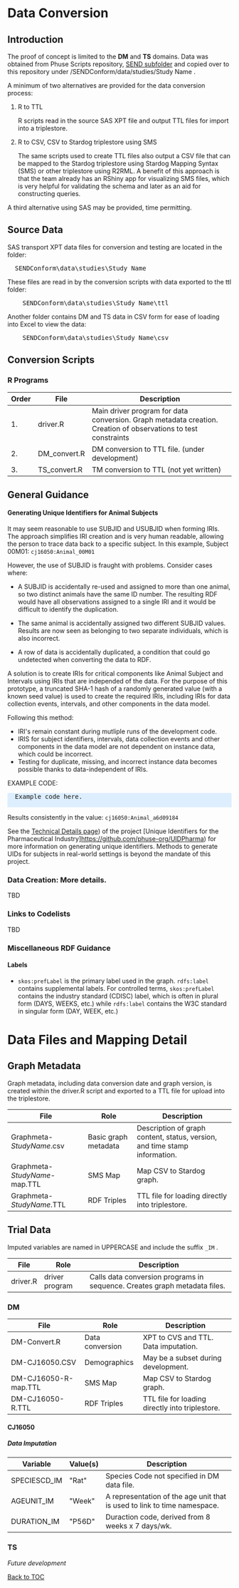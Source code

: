 <link href="styles.css?v=2" rel="stylesheet"/>


# Data Conversion

## Introduction
The proof of concept is limited to the <b>DM</b> and <b>TS</b> domains. Data was obtained from Phuse Scripts repository, [SEND subfolder](https://github.com/phuse-org/phuse-scripts/tree/master/data/send) and copied over to this repository under /SENDConform/data/studies/<font class="parameter">Study Name</font>  .

A minimum of two alternatives are provided for the data conversion process:
1. R to TTL

   R scripts read in the source SAS XPT file and output TTL files for import into a triplestore.

1. R to CSV, CSV to Stardog triplestore using SMS

   The same scripts used to create TTL files also output a CSV file that can be mapped to the Stardog triplestore using Stardog Mapping Syntax (SMS) or other triplestore using R2RML. A benefit of this approach is that the team already has an RShiny app for visualizing SMS files, which is very helpful for validating the schema and later as an aid for constructing queries.

A third alternative using SAS may be provided, time permitting.

## Source Data

SAS transport XPT data files for conversion and testing are located in the folder:
<pre>
  SENDConform\data\studies\<font class="parameter">Study Name</font> 
</pre>

These files are read in by the conversion scripts with data exported to the ttl folder:
<pre>
    SENDConform\data\studies\<font class="parameter">Study Name</font>\ttl
</pre>

Another folder contains DM and TS data in CSV form for ease of loading into Excel to view the data:

<pre>
    SENDConform\data\studies\<font class="parameter">Study Name</font>\csv
</pre>

## Conversion Scripts


### R Programs

| Order  | File                 | Description                                  |
| ------ | -------------------- | ---------------------------------------------|
| 1.     | driver.R             | Main driver program for data conversion. Graph metadata creation. Creation of observations to test constraints|
| 2.     | DM_convert.R         | DM conversion to TTL file. (under development) |
| 3.     | TS_convert.R         | TM conversion to TTL (not yet written)   |


## General Guidance

#### Generating Unique Identifiers for Animal Subjects
It may seem reasonable to use SUBJID and USUBJID when forming IRIs. The approach simplifies IRI creation and is very human readable, allowing the person to trace data back to a specific subject. In this example, Subject 00M01:
`cj16050:Animal_00M01`

However, the use of SUBJID is fraught with problems. Consider cases where:

* A SUBJID is accidentally re-used and assigned to more than one animal, so two distinct animals have the same ID number. The  resulting RDF would have all observations assigned to a single IRI and it would be difficult to identify the duplication. 

* The same animal is accidentally assigned two different SUBJID values. Results are now seen as belonging to two separate individuals, which is also incorrect. 

* A row of data is accidentally duplicated, a condition that could go undetected when converting the data to RDF.

A solution is to create IRIs for critical components like Animal Subject and Intervals using IRIs that are independed of the data. For the purpose of this prototype, a truncated SHA-1 hash of a randomly generated value (with a known seed value) is used to create the required IRIs, including IRIs for data collection events, intervals, and other components in the data model.

Following this method:

* IRI's remain constant during mutliple runs of the development code. 
* IRIS for subject identifiers, intervals, data collection events and other components in the data model are not dependent on instance data, which could be incorrect. 
* Testing for duplicate, missing, and incorrect instance data becomes possible thanks to data-independent of IRIs. 


EXAMPLE CODE:

<pre style="background-color:#DDEEFF;">
  Example code here. 
  
</pre>

Results consistently in the value:
`cj16050:Animal_a6d09184`

See the [Technical Details page](https://github.com/phuse-org/UIDPharma/blob/master/UUIDTechDetails.md)) of the project [Unique Identifiers for the Pharmaceutical Industry]https://github.com/phuse-org/UIDPharma) for more information on generating unique identifiers. Methods to generate UIDs for subjects in real-world settings is beyond the mandate of this project.

### Data Creation: More details.
TBD



### Links to Codelists
TBD

### Miscellaneous RDF Guidance
#### Labels

* `skos:prefLabel` is the primary label used in the graph. `rdfs:label` contains supplemental labels. For controlled terms, `skos:prefLabel` contains the industry standard (CDISC) label, which is often in plural form (DAYS, WEEKS, etc.) while `rdfs:label` contains the W3C standard in singular form (DAY, WEEK, etc.)

# Data Files and Mapping Detail

## Graph Metadata 
Graph metadata, including data conversion date and graph version, is created within the driver.R script and exported to a TTL file for upload into the triplestore.

| File      | Role                     | Description                                  |
| --------- | ------------------------ | ---------------------------------------------|
|Graphmeta-*StudyName*.csv | Basic graph metadata | Description of graph content, status, version, and time stamp information. |
|Graphmeta-*StudyName*-map.TTL|SMS Map | Map CSV to Stardog graph. |
|Graphmeta-*StudyName*.TTL| RDF Triples | TTL file for loading directly into triplestore. |


## Trial Data
 
 Imputed variables are named in UPPERCASE and include the suffix `_IM` .

| File      | Role                     | Description                  |
| --------- | ------------------------ |------------------------------|
| driver.R  | driver program           | Calls data conversion programs in sequence. Creates graph metadata files.

 
### DM 

| File      | Role                     | Description                                  |
| --------- | ------------------------ | ---------------------------------------------|
| DM-Convert.R| Data conversion        | XPT to CVS and TTL. Data imputation.
| DM-CJ16050.CSV | Demographics        |  May be a subset during development. 
| DM-CJ16050-R-map.TTL | SMS Map       | Map CSV to Stardog graph. 
| DM-CJ16050-R.TTL | RDF Triples       | TTL file for loading directly into triplestore. 

#### CJ16050
##### Data Imputation

| Variable     | Value(s)            | Description                                  |
| ------------ | ------------------- | ---------------------------------------------|
| SPECIESCD_IM |  "Rat"              | Species Code not specified in DM data file.
| AGEUNIT_IM   |  "Week"             | A representation of the age unit that is used to link to time namespace. 
| DURATION_IM  | "P56D"              | Duraction code, derived from 8 weeks x 7 days/wk. 

### TS

*Future development*



[Back to TOC](TableOfContents.md)
